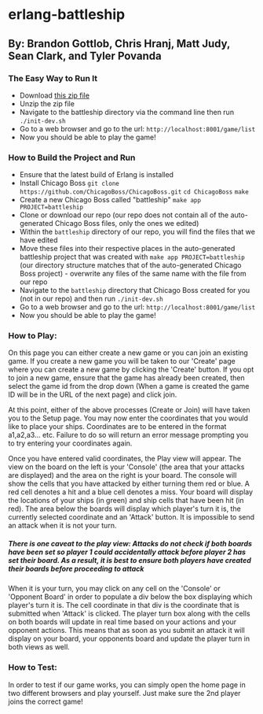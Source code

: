 # erlang-battleship
## By: Brandon Gottlob, Chris Hranj, Matt Judy, Sean Clark, and Tyler Povanda

### The Easy Way to Run It
- Download [this zip file](https://s3.amazonaws.com/proglang/battleship.zip)
- Unzip the zip file
- Navigate to the battleship directory via the command line then run `./init-dev.sh`
- Go to a web browser and go to the url: `http://localhost:8001/game/list`
 - Now you should be able to play the game!

### How to Build the Project and Run
- Ensure that the latest build of Erlang is installed
- Install Chicago Boss
`git clone https://github.com/ChicagoBoss/ChicagoBoss.git`
`cd ChicagoBoss`
`make`
- Create a new Chicago Boss called "battleship"
`make app PROJECT=battleship`
- Clone or download our repo (our repo does not contain all of the auto-generated Chicago Boss files, only the ones we edited)
- Within the `battleship` directory of our repo, you will find the files that we have edited
 - Move these files into their respective places in the auto-generated battleship project that was created with `make app PROJECT=battleship` (our directory structure matches that of the auto-generated Chicago Boss project) - overwrite any files of the same name with the file from our repo
- Navigate to the `battleship` directory that Chicago Boss created for you (not in our repo) and then run `./init-dev.sh`
- Go to a web browser and go to the url: `http://localhost:8001/game/list`
 - Now you should be able to play the game!

### How to Play:
On this page you can either create a new game or you can join an existing game.
If you create a new game you will be taken to our 'Create' page where you can create a new game by clicking the 'Create' button.
If you opt to join a new game, ensure that the game has already been created, then select the game id from the drop down (When
a game is created the game ID will be in the URL of the next page) and click join.

At this point, either of the above processes (Create or Join) will have taken you to the Setup page. You may now enter the coordinates
that you would like to place your ships. Coordinates are to be entered in the format a1,a2,a3... etc. Failure to do so will return an error message
prompting you to try entering your coordinates again.

Once you have entered valid coordinates, the Play view will appear. The view on the board on the left is your 'Console' (the area that your attacks are displayed)
and the area on the right is your board. The console will show the cells that you have attacked by either turning them red or blue.
A red cell denotes a hit and a blue cell denotes a miss. Your board will display the locations of your ships (in green) and ship cells
that have been hit (in red). The area below the boards will display which player's turn it is, the currently selected coordinate and
an 'Attack' button. It is impossible to send an attack when it is not your turn.

##### There is one caveat to the play view: Attacks do not check if both boards have been set so player 1 could accidentally attack before player 2 has set their board. As a result, it is best to ensure both players have created their boards before proceeding to attack

When it is your turn, you may click on any cell on the 'Console' or 'Opponent Board' in order to populate a div below the box displaying
which player's turn it is. The cell coordinate in that div is the coordinate that is submitted when 'Attack' is clicked. The player turn
box along with the cells on both boards will update in real time based on your actions and your opponent actions. This means that as soon as you
submit an attack it will display on your board, your opponents board and update the player turn in both views as well.

### How to Test:
In order to test if our game works, you can simply open the home page in two different browsers and play yourself. Just make sure the 2nd player joins the
correct game!


